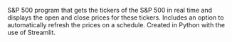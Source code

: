 S&P 500 program that gets the tickers of the S&P 500 in real time and displays the open and close prices for these tickers. Includes an option to automatically refresh the prices on a schedule. Created in Python with the use of Streamlit.


